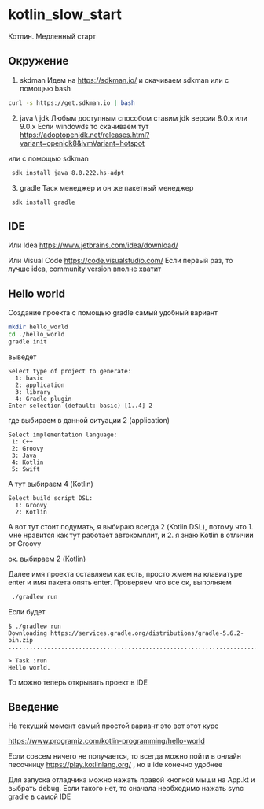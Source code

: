# kotlin_slow_start
Котлин. Медленный старт

## Окружение

1. skdman
Идем на https://sdkman.io/ и скачиваем sdkman 
или с помощью bash

```bash
curl -s https://get.sdkman.io | bash
```

2. java \ jdk
Любым доступным способом ставим jdk версии 8.0.х или 9.0.х
Если windowds то скачиваем тут https://adoptopenjdk.net/releases.html?variant=openjdk8&jvmVariant=hotspot

или с помощью sdkman
```bash
 sdk install java 8.0.222.hs-adpt
```

3. gradle
Таск менеджер и он же пакетный менеджер
```
 sdk install gradle
 ```
 
 ## IDE
 
 Или Idea
 https://www.jetbrains.com/idea/download/
 
 Или Visual Code
 https://code.visualstudio.com/
 Если первый раз, то лучше idea, community version вполне хватит
 
 
 ## Hello world
 
 Создание проекта с помощью gradle самый удобный вариант
 ```bash
mkdir hello_world
cd ./hello_world
gradle init
```
выведет
```
Select type of project to generate:
  1: basic
  2: application
  3: library
  4: Gradle plugin
Enter selection (default: basic) [1..4] 2 
 ```
 где выбираем в данной ситуации 2 (application)
 
 
 ```
 Select implementation language:
  1: C++
  2: Groovy
  3: Java
  4: Kotlin
  5: Swift
```
А тут выбираем 4 (Kotlin)



```
Select build script DSL:
  1: Groovy
  2: Kotlin
```
А вот тут стоит подумать, я выбираю всегда 2 (Kotlin DSL), потому что 1. мне нравится как тут работает автокомплит, и 2. я знаю Kotlin в отличии от Groovy

ок. выбираем 2 (Kotlin)

Далее имя проекта оставляем как есть, просто жмем на клавиатуре enter и имя пакета опять enter.
Проверяем что все ок, выполняем
```bash
 ./gradlew run
 ```
Если будет 
```
$ ./gradlew run
Downloading https://services.gradle.org/distributions/gradle-5.6.2-bin.zip
.........................................................................................

> Task :run
Hello world.

```
То можно теперь открывать проект в IDE

## Введение
На текущий момент самый простой вариант это вот этот курс

https://www.programiz.com/kotlin-programming/hello-world

Если совсем ничего не получается, то всегда можно пойти в онлайн песочницу https://play.kotlinlang.org/ , но в ide конечно удобнее

Для запуска отладчика можно нажать правой кнопкой мыши на App.kt и выбрать debug. Если такого нет, то сначала необходимо нажать sync gradle в самой IDE
